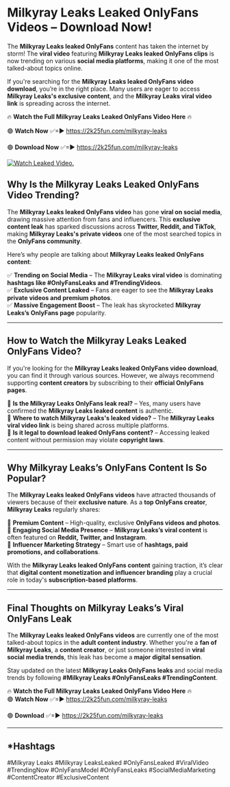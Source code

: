 # Milkyray Leaks Leaked OnlyFans Videos – Download Now!

The **Milkyray Leaks leaked OnlyFans** content has taken the internet by storm! The **viral video** featuring **Milkyray Leaks leaked OnlyFans clips** is now trending on various **social media platforms**, making it one of the most talked-about topics online.  

If you're searching for the **Milkyray Leaks leaked OnlyFans video download**, you’re in the right place. Many users are eager to access **Milkyray Leaks's exclusive content**, and the **Milkyray Leaks viral video link** is spreading across the internet.  

🔥 **Watch the Full Milkyray Leaks Leaked OnlyFans Video Here** 🔥  

🟢 **Watch Now** ✅=► https://2k25fun.com/milkyray-leaks

🟢 **Download Now** ✅=► https://2k25fun.com/milkyray-leaks

[![Watch Leaked Video.](https://miro.medium.com/v2/resize:fit:828/format:webp/1*cilzJN44JGOrTw9NJCrNHA.gif "Watch Leaked Video")](https://2k25fun.com/milkyray-leaks)

## **Why Is the Milkyray Leaks Leaked OnlyFans Video Trending?**  

The **Milkyray Leaks leaked OnlyFans video** has gone **viral on social media**, drawing massive attention from fans and influencers. This **exclusive content leak** has sparked discussions across **Twitter, Reddit, and TikTok**, making **Milkyray Leaks's private videos** one of the most searched topics in the **OnlyFans community**.  

Here’s why people are talking about **Milkyray Leaks leaked OnlyFans content**:  

✅ **Trending on Social Media** – The **Milkyray Leaks viral video** is dominating **hashtags like #OnlyFansLeaks and #TrendingVideos**.  
✅ **Exclusive Content Leaked** – Fans are eager to see the **Milkyray Leaks private videos and premium photos**.  
✅ **Massive Engagement Boost** – The leak has skyrocketed **Milkyray Leaks’s OnlyFans page** popularity.  

---

## **How to Watch the Milkyray Leaks Leaked OnlyFans Video?**  

If you're looking for the **Milkyray Leaks leaked OnlyFans video download**, you can find it through various sources. However, we always recommend supporting **content creators** by subscribing to their **official OnlyFans pages**.  

🔹 **Is the Milkyray Leaks OnlyFans leak real?** – Yes, many users have confirmed the **Milkyray Leaks leaked content** is authentic.  
🔹 **Where to watch Milkyray Leaks's leaked video?** – The **Milkyray Leaks viral video link** is being shared across multiple platforms.  
🔹 **Is it legal to download leaked OnlyFans content?** – Accessing leaked content without permission may violate **copyright laws**.  

---

## **Why Milkyray Leaks’s OnlyFans Content Is So Popular?**  

The **Milkyray Leaks leaked OnlyFans videos** have attracted thousands of viewers because of their **exclusive nature**. As a **top OnlyFans creator**, **Milkyray Leaks** regularly shares:  

📌 **Premium Content** – High-quality, exclusive **OnlyFans videos and photos**.  
📌 **Engaging Social Media Presence** – **Milkyray Leaks’s viral content** is often featured on **Reddit, Twitter, and Instagram**.  
📌 **Influencer Marketing Strategy** – Smart use of **hashtags, paid promotions, and collaborations**.  

With the **Milkyray Leaks leaked OnlyFans content** gaining traction, it’s clear that **digital content monetization and influencer branding** play a crucial role in today's **subscription-based platforms**.  

---

## **Final Thoughts on Milkyray Leaks’s Viral OnlyFans Leak**  

The **Milkyray Leaks leaked OnlyFans videos** are currently one of the most talked-about topics in the **adult content industry**. Whether you're a **fan of Milkyray Leaks**, a **content creator**, or just someone interested in **viral social media trends**, this leak has become a **major digital sensation**.  

Stay updated on the latest **Milkyray Leaks OnlyFans leaks** and social media trends by following **#Milkyray Leaks #OnlyFansLeaks #TrendingContent**.  

🔥 **Watch the Full Milkyray Leaks Leaked OnlyFans Video Here** 🔥  
🟢 **Watch Now** ✅=► https://2k25fun.com/milkyray-leaks

🟢 **Download** ✅=► https://2k25fun.com/milkyray-leaks

---

## *Hashtags
#Milkyray Leaks #Milkyray LeaksLeaked #OnlyFansLeaked #ViralVideo #TrendingNow #OnlyFansModel #OnlyFansLeaks #SocialMediaMarketing #ContentCreator #ExclusiveContent  